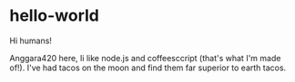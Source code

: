 # hello-world

Hi humans!

Anggara420 here, Ii like node.js and coffeesccript (that's what I'm made of!).
I've had tacos on the moon and find them far superior to earth tacos.
